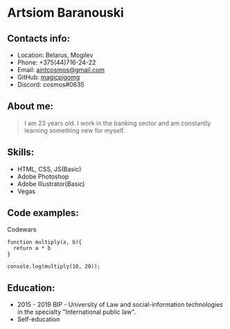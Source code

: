 # Artsiom Baranouski

## Contacts info:
- Location: Belarus, Mogilev
- Phone: +375(44)716-24-22
- Email: aintcosmos@gmail.com
- GitHub: [magicpigomg](https://github.com/magicpigomg)
- Discord: cosmos#0635

## About me:
> I am 23 years old. I work in the banking sector and am constantly learning something new for myself.

## Skills:
- HTML, CSS, JS(Basic)
- Adobe Photoshop
- Adobe Illustrator(Basic)
- Vegas

## Code examples:
Codewars
```
function multiply(a, b){
  return a * b
}

console.log(multiply(10, 20));
```
## Education:
- 2015 - 2019 BIP - University of Law and social-information technologies in the specialty "International public law".
- Self-education
